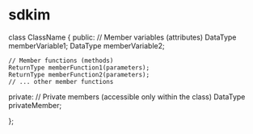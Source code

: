 # sdkim
class ClassName {
public:
    // Member variables (attributes)
    DataType memberVariable1;
    DataType memberVariable2;

    // Member functions (methods)
    ReturnType memberFunction1(parameters);
    ReturnType memberFunction2(parameters);
    // ... other member functions

private:
    // Private members (accessible only within the class)
    DataType privateMember;

};